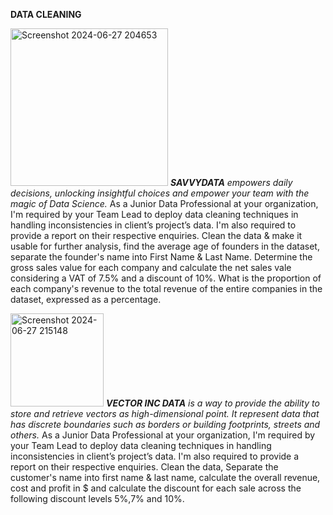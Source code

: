 **DATA CLEANING**

<img width="252" alt="Screenshot 2024-06-27 204653" src="https://github.com/halimotoye/Halimot-Data-Cleaning/assets/172057907/2090313b-824d-415e-9a4f-ad80c9e8cd61">  _**SAVVYDATA** empowers daily decisions, unlocking insightful choices and empower your team with the magic of Data Science._
As a Junior Data Professional at your organization, I'm required by your Team Lead to deploy data cleaning techniques in handling inconsistencies in client’s project’s data. I'm also required to provide a report on their respective enquiries.
Clean the data & make it usable for further analysis, find the average age of founders in the dataset, separate the founder's name into First Name & Last Name. Determine the gross sales value for each company and calculate the net sales vale considering a VAT of 7.5% and a discount of 10%. What is the proportion of each company's revenue to the total revenue of the entire companies in the dataset, expressed as a percentage. 

<img width="149" alt="Screenshot 2024-06-27 215148" src="https://github.com/halimotoye/Halimot-Data-Cleaning/assets/172057907/03c27a61-e437-48c2-882d-aedeeab1e996"> _**VECTOR INC DATA** is a way to provide the ability to store and retrieve vectors as high-dimensional point. It represent data that has discrete boundaries such as borders or building footprints, streets and others._
As a Junior Data Professional at your organization, I'm required by your Team Lead to deploy data cleaning techniques in handling inconsistencies in client’s project’s data. I'm also required to provide a report on their respective enquiries.
Clean the data, Separate the customer's name into first name & last name, calculate the overall revenue, cost and profit in $ and calculate the discount for each sale across the following discount levels 5%,7% and 10%.
